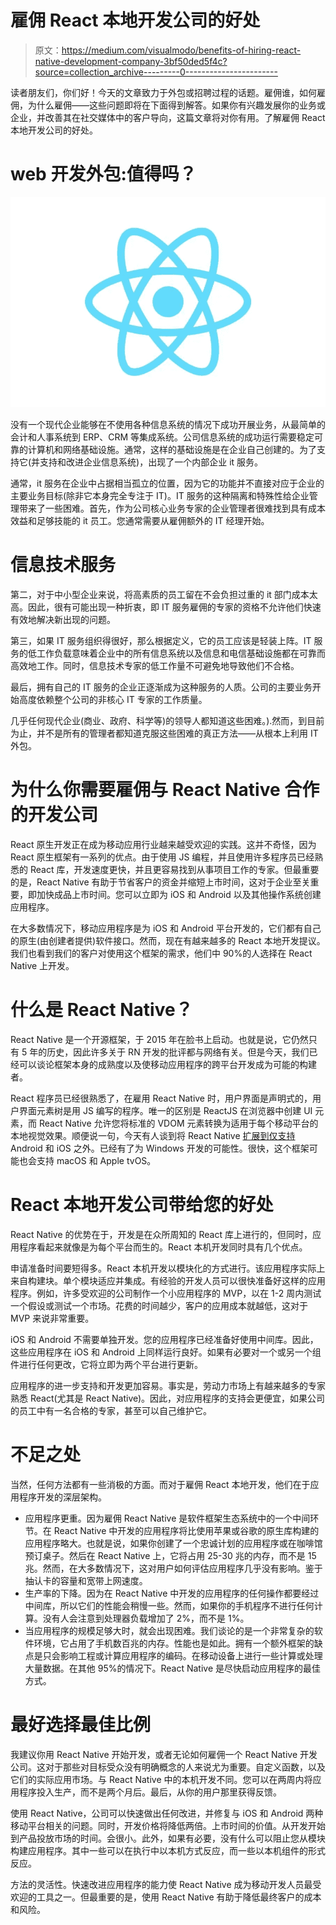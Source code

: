 # 雇佣 React 本地开发公司的好处

> 原文：<https://medium.com/visualmodo/benefits-of-hiring-react-native-development-company-3bf50ded5f4c?source=collection_archive---------0----------------------->

读者朋友们，你们好！今天的文章致力于外包或招聘过程的话题。雇佣谁，如何雇佣，为什么雇佣——这些问题即将在下面得到解答。如果你有兴趣发展你的业务或企业，并改善其在社交媒体中的客户导向，这篇文章将对你有用。了解雇佣 React 本地开发公司的好处。

# web 开发外包:值得吗？

![](img/bd75ce3f5af1f13ebfa266e5f737f2bd.png)

没有一个现代企业能够在不使用各种信息系统的情况下成功开展业务，从最简单的会计和人事系统到 ERP、CRM 等集成系统。公司信息系统的成功运行需要稳定可靠的计算机和网络基础设施。通常，这样的基础设施是在企业自己创建的。为了支持它(并支持和改进企业信息系统)，出现了一个内部企业 it 服务。

通常，it 服务在企业中占据相当孤立的位置，因为它的功能并不直接对应于企业的主要业务目标(除非它本身完全专注于 IT)。IT 服务的这种隔离和特殊性给企业管理带来了一些困难。首先，作为公司核心业务专家的企业管理者很难找到具有成本效益和足够技能的 it 员工。您通常需要从雇佣额外的 IT 经理开始。

# 信息技术服务

第二，对于中小型企业来说，将高素质的员工留在不会负担过重的 it 部门成本太高。因此，很有可能出现一种折衷，即 IT 服务雇佣的专家的资格不允许他们快速有效地解决新出现的问题。

第三，如果 IT 服务组织得很好，那么根据定义，它的员工应该是轻装上阵。IT 服务的低工作负载意味着企业中的所有信息系统以及信息和电信基础设施都在可靠而高效地工作。同时，信息技术专家的低工作量不可避免地导致他们不合格。

最后，拥有自己的 IT 服务的企业正逐渐成为这种服务的人质。公司的主要业务开始高度依赖整个公司的非核心 IT 专家的工作质量。

几乎任何现代企业(商业、政府、科学等)的领导人都知道这些困难。).然而，到目前为止，并不是所有的管理者都知道克服这些困难的真正方法——从根本上利用 IT 外包。

# 为什么你需要雇佣与 React Native 合作的开发公司

React 原生开发正在成为移动应用行业越来越受欢迎的实践。这并不奇怪，因为 React 原生框架有一系列的优点。由于使用 JS 编程，并且使用许多程序员已经熟悉的 React 库，开发速度更快，并且更容易找到从事项目工作的专家。但最重要的是，React Native 有助于节省客户的资金并缩短上市时间，这对于企业至关重要，即加快成品上市时间。您可以立即为 iOS 和 Android 以及其他操作系统创建应用程序。

在大多数情况下，移动应用程序是为 iOS 和 Android 平台开发的，它们都有自己的原生(由创建者提供)软件接口。然而，现在有越来越多的 React 本地开发提议。我们也看到我们的客户对使用这个框架的需求，他们中 90%的人选择在 React Native 上开发。

# 什么是 React Native？

React Native 是一个开源框架，于 2015 年在脸书上启动。也就是说，它仍然只有 5 年的历史，因此许多关于 RN 开发的批评都与网络有关。但是今天，我们已经可以谈论框架本身的成熟度以及使移动应用程序的跨平台开发成为可能的构建者。

React 程序员已经很熟悉了，在雇用 React Native 时，用户界面是声明式的，用户界面元素树是用 JS 编写的程序。唯一的区别是 ReactJS 在浏览器中创建 UI 元素，而 React Native 允许您将标准的 VDOM 元素转换为适用于每个移动平台的本地视觉效果。顺便说一句，今天有人谈到将 React Native [扩展到仅支持](https://visualmodo.com/free-wordpress-native-themes/) Android 和 iOS 之外。已经有了为 Windows 开发的可能性。很快，这个框架可能也会支持 macOS 和 Apple tvOS。

# React 本地开发公司带给您的好处

React Native 的优势在于，开发是在众所周知的 React 库上进行的，但同时，应用程序看起来就像是为每个平台而生的。React 本机开发同时具有几个优点。

申请准备时间要短得多。React 本机开发以模块化的方式进行。该应用程序实际上来自构建块。单个模块适应并集成。有经验的开发人员可以很快准备好这样的应用程序。例如，许多受欢迎的公司制作一个小应用程序的 MVP，以在 1-2 周内测试一个假设或测试一个市场。花费的时间越少，客户的应用成本就越低，这对于 MVP 来说非常重要。

iOS 和 Android 不需要单独开发。您的应用程序已经准备好使用中间库。因此，这些应用程序在 iOS 和 Android 上同样运行良好。如果有必要对一个或另一个组件进行任何更改，它将立即为两个平台进行更新。

应用程序的进一步支持和开发更加容易。事实是，劳动力市场上有越来越多的专家熟悉 React(尤其是 React Native)。因此，对应用程序的支持会更便宜，如果公司的员工中有一名合格的专家，甚至可以自己维护它。

# 不足之处

当然，任何方法都有一些消极的方面。而对于雇佣 React 本地开发，他们在于应用程序开发的深层架构。

*   应用程序更重。因为雇佣 React Native 是软件框架生态系统中的一个中间环节。在 React Native 中开发的应用程序将比使用苹果或谷歌的原生库构建的应用程序略大。也就是说，如果你创建了一个忠诚计划的应用程序或在咖啡馆预订桌子。然后在 React Native 上，它将占用 25-30 兆的内存，而不是 15 兆。然而，在大多数情况下，这对用户如何评估应用程序几乎没有影响。鉴于抽认卡的容量和宽带上网速度。
*   生产率的下降。因为在 React Native 中开发的应用程序的任何操作都要经过中间库，所以它们的性能会稍慢一些。然而，如果你的手机程序不进行任何计算。没有人会注意到处理器负载增加了 2%，而不是 1%。
*   当应用程序的规模足够大时，就会出现困难。我们谈论的是一个非常复杂的软件环境，它占用了手机数百兆的内存。性能也是如此。拥有一个额外框架的缺点是只会影响工程或计算应用程序的编码。在移动设备上进行一些计算或处理大量数据。在其他 95%的情况下。React Native 是尽快启动应用程序的最佳方式。

# 最好选择最佳比例

我建议你用 React Native 开始开发，或者无论如何雇佣一个 React Native 开发公司。这对于那些对目标受众没有明确概念的人来说尤为重要。自定义函数，以及它们的实际应用市场。与 React Native 中的本机开发不同。您可以在两周内将应用程序投入生产，而不是两个月后。最后，从你的用户那里获得反馈。

使用 React Native，公司可以快速做出任何改进，并修复与 iOS 和 Android 两种移动平台相关的问题。同时，开发价格将降低两倍。上市时间的价值。从开发开始到产品投放市场的时间。会很小。此外，如果有必要，没有什么可以阻止您从模块构建应用程序。其中一些可以在执行中以本机方式反应，而一些以本机组件的形式反应。

方法的灵活性。快速改进应用程序的能力使 React Native 成为移动开发人员最受欢迎的工具之一。但最重要的是，使用 React Native 有助于降低最终客户的成本和风险。